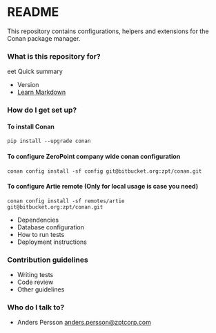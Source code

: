# README #

This repository contains configurations, helpers and extensions for the Conan package manager.

### What is this repository for? ###

eet  Quick summary
* Version
* [Learn Markdown](https://bitbucket.org/tutorials/markdowndemo)

### How do I get set up? ###

#### To install Conan

```pip install --upgrade conan```

#### To configure  ZeroPoint company wide conan configuration

```conan config install -sf config git@bitbucket.org:zpt/conan.git```

#### To configure Artie remote (Only for local usage is case you need)

```conan config install -sf remotes/artie  git@bitbucket.org:zpt/conan.git```


* Dependencies
* Database configuration
* How to run tests
* Deployment instructions

### Contribution guidelines ###

* Writing tests
* Code review
* Other guidelines

### Who do I talk to? ###

* Anders Persson <anders.persson@zptcorp.com>
